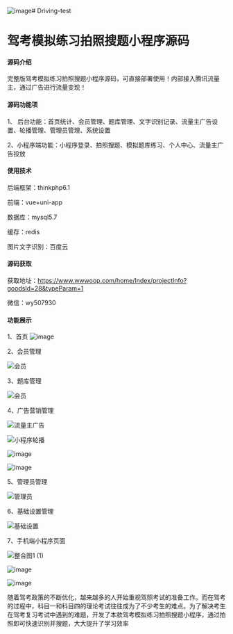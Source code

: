 ![image](https://github.com/user-attachments/assets/7ce56d58-32cc-4a81-8e16-7f8bce98c8b5)# Driving-test
# 驾考模拟练习拍照搜题小程序源码

#### 源码介绍
完整版驾考模拟练习拍照搜题小程序源码，可直接部署使用！内部接入腾讯流量主，通过广告进行流量变现！

#### 源码功能项

1、 后台功能：首页统计、会员管理、题库管理、文字识别记录、流量主广告设置、轮播管理、管理员管理、系统设置

2、小程序端功能：小程序登录、拍照搜题、模拟题库练习、个人中心、流量主广告投放


#### 使用技术

后端框架：thinkphp6.1    

前端：vue+uni-app

数据库：mysql5.7          

缓存：redis

图片文字识别：百度云


#### 源码获取

获取地址：https://www.wwwoop.com/home/Index/projectInfo?goodsId=28&typeParam=1

微信：wy507930


#### 功能展示

1、首页
![image](https://github.com/user-attachments/assets/9c9afff2-714f-4b52-91eb-4245e2970252)


2、会员管理

![会员](https://github.com/user-attachments/assets/51bb415a-67f9-4996-a6ac-c990b680b749)


3、题库管理

![会员](https://github.com/user-attachments/assets/404cdbb1-124f-4e68-9e2c-4b1eaa9df54d)


4、广告营销管理

![流量主广告](https://github.com/user-attachments/assets/3c421e64-a8c0-4546-998b-3bac35f3f6cd)

![小程序轮播](https://github.com/user-attachments/assets/fc8e4a5f-753f-4576-af4e-81e6e449205e)

![image](https://github.com/user-attachments/assets/067c7e28-3438-4f40-b3b4-fb9608e258da)

![image](https://github.com/user-attachments/assets/3d509bda-5594-429f-b274-c19c93444dd1)

5、管理员管理

![管理员](https://github.com/user-attachments/assets/5c68047d-16db-44da-ad21-5554875e92f8)


6、基础设置管理

![基础设置](https://github.com/user-attachments/assets/4081f151-01c2-4da2-9053-17fede8b3698)


7、手机端小程序页面

![整合图1 (1)](https://github.com/user-attachments/assets/78720057-efd9-49fe-8455-b0c865d44fe4)

![image](https://github.com/user-attachments/assets/52115c12-a223-40b2-963e-cd9558bfd996)

![image](https://github.com/user-attachments/assets/1139cae8-a046-415c-8e98-56f6db8d8348)


随着驾考政策的不断优化，越来越多的人开始重视驾照考试的准备工作。而在驾考的过程中，科目一和科目四的理论考试往往成为了不少考生的难点。为了解决考生在驾考复习考试中遇到的难题，开发了本款驾考模拟练习拍照搜题小程序，通过拍照即可快速识别并搜题，大大提升了学习效率

